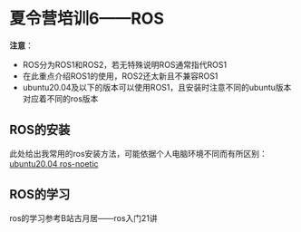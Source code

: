 #  夏令营培训6——ROS

**注意**：

* ROS分为ROS1和ROS2，若无特殊说明ROS通常指代ROS1
* 在此重点介绍ROS1的使用，ROS2还太新且不兼容ROS1
* ubuntu20.04及以下的版本可以使用ROS1，且安装时注意不同的ubuntu版本对应着不同的ros版本



##  ROS的安装

此处给出我常用的ros安装方法，可能依据个人电脑环境不同而有所区别：[ubuntu20.04 ros-noetic](https://blog.csdn.net/qq_44339029/article/details/120579608)



##  ROS的学习

ros的学习参考B站古月居——ros入门21讲
